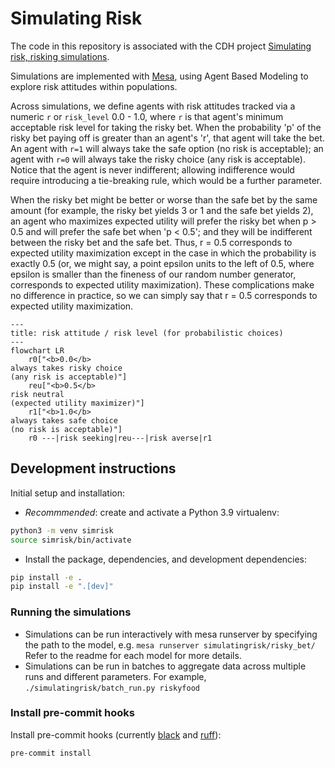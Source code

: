 # Simulating Risk

The code in this repository is associated with the CDH project [Simulating risk, risking simulations](https://cdh.princeton.edu/projects/simulating-risk/).

Simulations are implemented with [Mesa](https://mesa.readthedocs.io/en/stable/), using Agent Based Modeling to explore risk attitudes within populations.

Across simulations, we define agents with risk attitudes tracked via a numeric `r` or `risk_level` 0.0 - 1.0, where `r` is that agent's minimum acceptable risk level for taking the risky bet. When the probability 'p' of the risky bet paying off is greater than an agent's 'r', that agent will take the bet. An agent with `r=1` will always take the safe option (no risk is acceptable); an agent with `r=0` will always take the risky choice (any risk is acceptable). Notice that the agent is never indifferent; allowing indifference would require introducing a tie-breaking rule, which would be a further parameter.

When the risky bet might be better or worse than the safe bet by the same amount (for example, the risky bet yields 3 or 1 and the safe bet yields 2), an agent who maximizes expected utility will prefer the risky bet when p > 0.5 and will prefer the safe bet when 'p < 0.5'; and they will be indifferent between the risky bet and the safe bet. Thus, r = 0.5 corresponds to expected utility maximization except in the case in which the probability is exactly 0.5 (or, we might say, a point epsilon units to the left of 0.5, where epsilon is smaller than the fineness of our random number generator, corresponds to expected utility maximization). These complications make no difference in practice, so we can simply say that r = 0.5 corresponds to expected utility maximization.



```mermaid
---
title: risk attitude / risk level (for probabilistic choices)
---
flowchart LR
    r0["<b>0.0</b>
always takes risky choice
(any risk is acceptable)"]
    reu["<b>0.5</b>
risk neutral
(expected utility maximizer)"]
    r1["<b>1.0</b>
always takes safe choice
(no risk is acceptable)"]
    r0 ---|risk seeking|reu---|risk averse|r1
```


## Development instructions

Initial setup and installation:

- *Recommmended*: create and activate a Python 3.9 virtualenv:
```sh
python3 -m venv simrisk
source simrisk/bin/activate
```
- Install the package, dependencies, and development dependencies:
```sh
pip install -e .
pip install -e ".[dev]"
```

### Running the simulations

- Simulations can be run interactively with mesa runserver by specifying
  the path to the model, e.g. `mesa runserver simulatingrisk/risky_bet/`
  Refer to the readme for each model for more details.
- Simulations can be run in batches to aggregate data across multiple
  runs and different parameters. For example,
  `./simulatingrisk/batch_run.py riskyfood`


### Install pre-commit hooks

Install pre-commit hooks (currently [black](https://github.com/psf/black) and [ruff](https://beta.ruff.rs/docs/)):

```sh
pre-commit install
```
